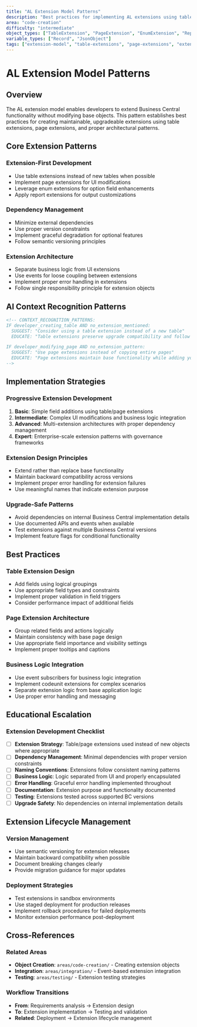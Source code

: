 ```yaml
---
title: "AL Extension Model Patterns"
description: "Best practices for implementing AL extensions using table extensions, page extensions, and proper extension architecture"
area: "code-creation"
difficulty: "intermediate"
object_types: ["TableExtension", "PageExtension", "EnumExtension", "ReportExtension"]
variable_types: ["Record", "JsonObject"]
tags: ["extension-model", "table-extensions", "page-extensions", "extension-architecture", "best-practices"]
---
```


# AL Extension Model Patterns

## Overview

The AL extension model enables developers to extend Business Central functionality without modifying base objects. This pattern establishes best practices for creating maintainable, upgradeable extensions using table extensions, page extensions, and proper architectural patterns.

## Core Extension Patterns

### Extension-First Development
- Use table extensions instead of new tables when possible
- Implement page extensions for UI modifications
- Leverage enum extensions for option field enhancements
- Apply report extensions for output customizations

### Dependency Management
- Minimize external dependencies
- Use proper version constraints
- Implement graceful degradation for optional features
- Follow semantic versioning principles

### Extension Architecture
- Separate business logic from UI extensions
- Use events for loose coupling between extensions
- Implement proper error handling in extensions
- Follow single responsibility principle for extension objects

## AI Context Recognition Patterns

```markdown
<!-- CONTEXT_RECOGNITION_PATTERNS:
IF developer_creating_table AND no_extension_mentioned:
  SUGGEST: "Consider using a table extension instead of a new table"
  EDUCATE: "Table extensions preserve upgrade compatibility and follow AL best practices"

IF developer_modifying_page AND no_extension_pattern:
  SUGGEST: "Use page extensions instead of copying entire pages"
  EDUCATE: "Page extensions maintain base functionality while adding your customizations"
-->
```

## Implementation Strategies

### Progressive Extension Development
1. **Basic**: Simple field additions using table/page extensions
2. **Intermediate**: Complex UI modifications and business logic integration
3. **Advanced**: Multi-extension architectures with proper dependency management
4. **Expert**: Enterprise-scale extension patterns with governance frameworks

### Extension Design Principles
- Extend rather than replace base functionality
- Maintain backward compatibility across versions
- Implement proper error handling for extension failures
- Use meaningful names that indicate extension purpose

### Upgrade-Safe Patterns
- Avoid dependencies on internal Business Central implementation details
- Use documented APIs and events when available
- Test extensions against multiple Business Central versions
- Implement feature flags for conditional functionality

## Best Practices

### Table Extension Design
- Add fields using logical groupings
- Use appropriate field types and constraints
- Implement proper validation in field triggers
- Consider performance impact of additional fields

### Page Extension Architecture
- Group related fields and actions logically
- Maintain consistency with base page design
- Use appropriate field importance and visibility settings
- Implement proper tooltips and captions

### Business Logic Integration
- Use event subscribers for business logic integration
- Implement codeunit extensions for complex scenarios
- Separate extension logic from base application logic
- Use proper error handling and messaging

## Educational Escalation

<!-- EDUCATIONAL_ESCALATION:
LEVEL_1: Guide through basic extension creation and field additions
LEVEL_2: Provide detailed extension architecture and dependency management
LEVEL_3: Explain advanced extension patterns and multi-extension scenarios
LEVEL_4: Discuss enterprise extension governance and lifecycle management
-->

### Extension Development Checklist

- [ ] **Extension Strategy**: Table/page extensions used instead of new objects where appropriate
- [ ] **Dependency Management**: Minimal dependencies with proper version constraints
- [ ] **Naming Conventions**: Extensions follow consistent naming patterns
- [ ] **Business Logic**: Logic separated from UI and properly encapsulated
- [ ] **Error Handling**: Graceful error handling implemented throughout
- [ ] **Documentation**: Extension purpose and functionality documented
- [ ] **Testing**: Extensions tested across supported BC versions
- [ ] **Upgrade Safety**: No dependencies on internal implementation details

## Extension Lifecycle Management

### Version Management
- Use semantic versioning for extension releases
- Maintain backward compatibility when possible
- Document breaking changes clearly
- Provide migration guidance for major updates

### Deployment Strategies
- Test extensions in sandbox environments
- Use staged deployment for production releases
- Implement rollback procedures for failed deployments
- Monitor extension performance post-deployment

## Cross-References

### Related Areas
- **Object Creation**: `areas/code-creation/` - Creating extension objects
- **Integration**: `areas/integration/` - Event-based extension integration
- **Testing**: `areas/testing/` - Extension testing strategies

### Workflow Transitions
- **From**: Requirements analysis → Extension design
- **To**: Extension implementation → Testing and validation
- **Related**: Deployment → Extension lifecycle management
